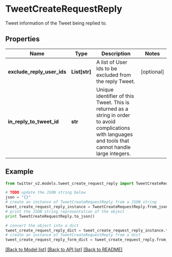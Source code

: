 # TweetCreateRequestReply

Tweet information of the Tweet being replied to.

## Properties
Name | Type | Description | Notes
------------ | ------------- | ------------- | -------------
**exclude_reply_user_ids** | **List[str]** | A list of User Ids to be excluded from the reply Tweet. | [optional] 
**in_reply_to_tweet_id** | **str** | Unique identifier of this Tweet. This is returned as a string in order to avoid complications with languages and tools that cannot handle large integers. | 

## Example

```python
from twitter_v2.models.tweet_create_request_reply import TweetCreateRequestReply

# TODO update the JSON string below
json = "{}"
# create an instance of TweetCreateRequestReply from a JSON string
tweet_create_request_reply_instance = TweetCreateRequestReply.from_json(json)
# print the JSON string representation of the object
print TweetCreateRequestReply.to_json()

# convert the object into a dict
tweet_create_request_reply_dict = tweet_create_request_reply_instance.to_dict()
# create an instance of TweetCreateRequestReply from a dict
tweet_create_request_reply_form_dict = tweet_create_request_reply.from_dict(tweet_create_request_reply_dict)
```
[[Back to Model list]](../README.md#documentation-for-models) [[Back to API list]](../README.md#documentation-for-api-endpoints) [[Back to README]](../README.md)


